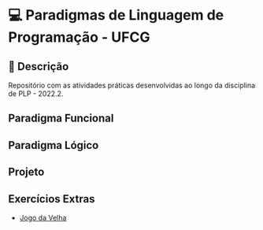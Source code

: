 # 💻 Paradigmas de Linguagem de Programação - UFCG

## 📝 Descrição

Repositório com as atividades práticas desenvolvidas ao longo da disciplina de PLP - 2022.2.

## Paradigma Funcional

## Paradigma Lógico

## Projeto

## Exercícios Extras

- [Jogo da Velha](ExerciciosExtra/JogoDaVelha/)
